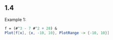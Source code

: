 1.4
---
Example 1:
```mathematica
f = (#^3 - 7 #^2 + 28) &
Plot[f[x], {x, -10, 10}, PlotRange -> {-10, 10}]
```

